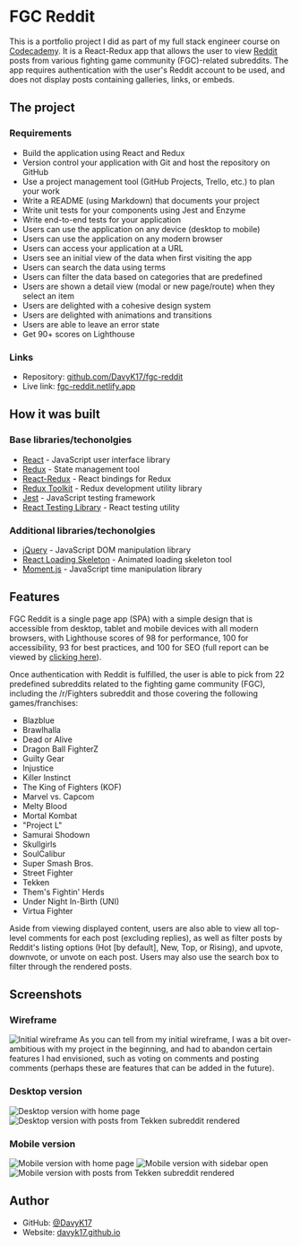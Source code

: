 # FGC Reddit

This is a portfolio project I did as part of my full stack engineer course on [Codecademy](https://codecademy.com). It is a React-Redux app that allows the user to view [Reddit](https://reddit.com) posts from various fighting game community (FGC)-related subreddits. The app requires authentication with the user's Reddit account to be used, and does not display posts containing galleries, links, or embeds.

## The project
### Requirements
- Build the application using React and Redux
- Version control your application with Git and host the repository on GitHub
- Use a project management tool (GitHub Projects, Trello, etc.) to plan your work
- Write a README (using Markdown) that documents your project
- Write unit tests for your components using Jest and Enzyme
- Write end-to-end tests for your application
- Users can use the application on any device (desktop to mobile)
- Users can use the application on any modern browser
- Users can access your application at a URL
- Users see an initial view of the data when first visiting the app
- Users can search the data using terms
- Users can filter the data based on categories that are predefined
- Users are shown a detail view (modal or new page/route) when they select an item
- Users are delighted with a cohesive design system
- Users are delighted with animations and transitions
- Users are able to leave an error state
- Get 90+ scores on Lighthouse

### Links
- Repository: [github.com/DavyK17/fgc-reddit](https://github.com/DavyK17/fgc-reddit)
- Live link: [fgc-reddit.netlify.app](https://fgc-reddit.netlify.app)

## How it was built
### Base libraries/techonolgies
- [React](https://reactjs.org/) - JavaScript user interface library
- [Redux](https://redux.js.org/) - State management tool
- [React-Redux](https://react-redux.js.org/) - React bindings for Redux
- [Redux Toolkit](https://redux-toolkit.js.org/) - Redux development utility library
- [Jest](https://jestjs.io/) - JavaScript testing framework
- [React Testing Library](https://testing-library.com/docs/react-testing-library/intro/) - React testing utility

### Additional libraries/techonolgies
- [jQuery](https://jquery.com/) - JavaScript DOM manipulation library
- [React Loading Skeleton](https://www.npmjs.com/package/react-loading-skeleton) - Animated loading skeleton tool
- [Moment.js](https://momentjs.com/) - JavaScript time manipulation library

## Features
FGC Reddit is a single page app (SPA) with a simple design that is accessible from desktop, tablet and mobile devices with all modern browsers, with Lighthouse scores of 98 for performance, 100 for accessibility, 93 for best practices, and 100 for SEO (full report can be viewed by [clicking here](./src/lighthouse.pdf)).

Once authentication with Reddit is fulfilled, the user is able to pick from 22 predefined subreddits related to the fighting game community (FGC), including the /r/Fighters subreddit and those covering the following games/franchises:
- Blazblue
- Brawlhalla
- Dead or Alive
- Dragon Ball FighterZ
- Guilty Gear
- Injustice
- Killer Instinct
- The King of Fighters (KOF)
- Marvel vs. Capcom
- Melty Blood
- Mortal Kombat
- "Project L"
- Samurai Shodown
- Skullgirls
- SoulCalibur
- Super Smash Bros.
- Street Fighter
- Tekken
- Them's Fightin' Herds
- Under Night In-Birth (UNI)
- Virtua Fighter

Aside from viewing displayed content, users are also able to view all top-level comments for each post (excluding replies), as well as filter posts by Reddit's listing options (Hot [by default], New, Top, or Rising), and upvote, downvote, or unvote on each post. Users may also use the search box to filter through the rendered posts.

## Screenshots
### Wireframe
![Initial wireframe](./src/wireframe.jpg)
As you can tell from my initial wireframe, I was a bit over-ambitious with my project in the beginning, and had to abandon certain features I had envisioned, such as voting on comments and posting comments (perhaps these are features that can be added in the future).

### Desktop version
![Desktop version with home page](./src/screenshot-desktop.png)
![Desktop version with posts from Tekken subreddit rendered](./src/screenshot-desktop-tekken-example.png)

### Mobile version
![Mobile version with home page](./src/screenshot-mobile.png)
![Mobile version with sidebar open](./src/screenshot-mobile-sidebar.png)
![Mobile version with posts from Tekken subreddit rendered](./src/screenshot-mobile-tekken-example.png)

## Author
- GitHub: [@DavyK17](https://github.com/DavyK17)
- Website: [davyk17.github.io](https://davyk17.github.io)
